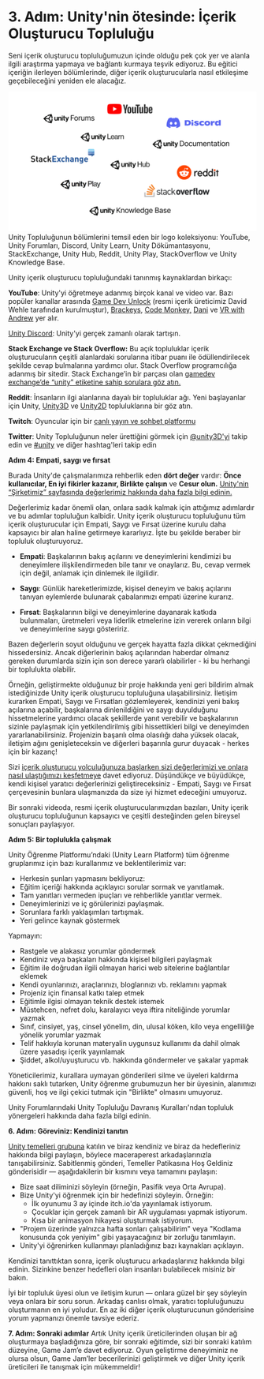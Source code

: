 # 3. Adım: Unity'nin ötesinde: İçerik Oluşturucu Topluluğu

Seni içerik oluşturucu topluluğumuzun içinde olduğu pek çok yer ve alanla ilgili araştırma yapmaya ve bağlantı kurmaya teşvik ediyoruz. Bu eğitici içeriğin ilerleyen bölümlerinde, diğer içerik oluşturucularla nasıl etkileşime geçebileceğini yeniden ele alacağız.

![figures](https://raw.githubusercontent.com/Kodluyoruz/taskforce/main/unity-essentials/content-creator/figures/Infographic_3.2.4_v2.png)
Unity Topluluğunun bölümlerini temsil eden bir logo koleksiyonu: YouTube, Unity Forumları, Discord, Unity Learn, Unity Dökümantasyonu, StackExchange, Unity Hub, Reddit, Unity Play, StackOverflow ve Unity Knowledge Base.

Unity içerik oluşturucu topluluğundaki tanınmış kaynaklardan birkaçı:


**YouTube**: Unity'yi öğretmeye adanmış birçok kanal ve video var. Bazı popüler kanallar arasında [Game Dev Unlock](https://www.youtube.com/channel/UCKP-9R75QFQX-5Au3HyfjzA) (resmi içerik üreticimiz David Wehle tarafından kurulmuştur), [Brackeys](https://www.youtube.com/user/Brackeys), [Code Monkey,](https://www.youtube.com/channel/UCFK6NCbuCIVzA6Yj1G_ZqCg) [Dani](https://www.youtube.com/channel/UCIabPXjvT5BVTxRDPCBBOOQ) ve [VR with Andrew](https://www.youtube.com/channel/UCG8bDPqp3jykCGbx-CiL7VQ) yer alır.

[Unity Discord](https://discord.com/invite/unity): Unity'yi gerçek zamanlı olarak tartışın.

**Stack Exchange ve Stack Overflow:** Bu açık topluluklar içerik oluşturucuların çeşitli alanlardaki sorularına itibar puanı ile ödüllendirilecek şekilde cevap bulmalarına yardımcı olur. Stack Overflow programcılığa adanmış bir sitedir. Stack Exchange’in bir parçası olan [gamedev exchange’de “unity” etiketine sahip sorulara göz atın.](https://gamedev.stackexchange.com/questions/tagged/unity)

**Reddit**: İnsanların ilgi alanlarına dayalı bir topluluklar ağı. Yeni başlayanlar için Unity, [Unity3D](https://www.reddit.com/r/unity3D/) ve [Unity2D](https://www.reddit.com/r/unity2D/) topluluklarına bir göz atın.

**Twitch**: Oyuncular için bir [canlı yayın ve sohbet platformu](https://www.twitch.tv/)

**Twitter**: Unity Topluluğunun neler ürettiğini görmek için [@unity3D'yi](https://twitter.com/unity3d) takip edin ve [#unity](https://twitter.com/search?q=%23unity) ve diğer hashtag'leri takip edin

**Adım 4: Empati, saygı ve fırsat**

Burada Unity'de çalışmalarımıza rehberlik eden **dört değer** vardır: **Önce kullanıcılar, En iyi fikirler kazanır, Birlikte çalışın** ve **Cesur olun.** [Unity'nin “Şirketimiz” sayfasında değerlerimiz hakkında daha fazla bilgi edinin.](https://unity.com/our-company)

Değerlerimiz kadar önemli olan, onlara sadık kalmak için attığımız adımlardır ve bu adımlar topluluğun kalbidir. Unity içerik oluşturucu topluluğunu tüm içerik oluşturucular için Empati, Saygı ve Fırsat üzerine kurulu daha kapsayıcı bir alan haline getirmeye kararlıyız. İşte bu şekilde beraber bir topluluk oluşturuyoruz.

- **Empati**: Başkalarının bakış açılarını ve deneyimlerini kendimizi bu deneyimlere ilişkilendirmeden bile tanır ve onaylarız. Bu, cevap vermek için değil, anlamak için dinlemek ile ilgilidir.

- **Saygı**: Günlük hareketlerimizde, kişisel deneyim ve bakış açılarını tanıyan eylemlerde bulunarak çabalarımızı empati üzerine kurarız.

- **Fırsat**: Başkalarının bilgi ve deneyimlerine dayanarak katkıda bulunmaları, üretmeleri veya liderlik etmelerine izin vererek onların bilgi ve deneyimlerine saygı gösteririz.

Bazen değerlerin soyut olduğunu ve gerçek hayatta fazla dikkat çekmediğini hissedersiniz. Ancak diğerlerinin bakış açılarından haberdar olmanız gereken durumlarda sizin için son derece yararlı olabilirler - ki bu herhangi bir toplulukta olabilir.

Örneğin, geliştirmekte olduğunuz bir proje hakkında yeni geri bildirim almak istediğinizde Unity içerik oluşturucu topluluğuna ulaşabilirsiniz. İletişim kurarken Empati, Saygı ve Fırsatları gözlemleyerek, kendinizi yeni bakış açılarına açabilir, başkalarına dinlenildiğini ve saygı duyulduğunu hissetmelerine yardımcı olacak şekillerde yanıt verebilir ve başkalarının sizinle paylaşmak için yetkilendirilmiş gibi hissettikleri bilgi ve deneyimden yararlanabilirsiniz. Projenizin başarılı olma olasılığı daha yüksek olacak, iletişim ağını genişleteceksin ve diğerleri başarınla gurur duyacak - herkes için bir kazanç!

Sizi [içerik oluşturucu yolculuğunuza başlarken sizi değerlerimizi ve onlara nasıl ulaştığımızı keşfetmeye](https://unity.com/our-company) davet ediyoruz. Düşündükçe ve büyüdükçe, kendi kişisel yaratıcı değerlerinizi geliştireceksiniz - Empati, Saygı ve Fırsat çerçevesinin bunlara ulaşmanızda da size iyi hizmet edeceğini umuyoruz.

Bir sonraki videoda, resmi içerik oluşturucularımızdan bazıları, Unity içerik oluşturucu topluluğunun kapsayıcı ve çeşitli desteğinden gelen bireysel sonuçları paylaşıyor.

**Adım 5: Bir toplulukla çalışmak**

Unity Öğrenme Platformu’ndaki (Unity Learn Platform) tüm öğrenme gruplarımız için bazı kurallarımız ve beklentilerimiz var:

- Herkesin şunları yapmasını bekliyoruz:
- Eğitim içeriği hakkında açıklayıcı sorular sormak ve yanıtlamak.
- Tam yanıtları vermeden ipuçları ve rehberlikle yanıtlar vermek.
- Deneyimlerinizi ve iç görülerinizi paylaşmak.
- Sorunlara farklı yaklaşımları tartışmak.
- Yeri gelince kaynak göstermek

Yapmayın:

- Rastgele ve alakasız yorumlar göndermek
- Kendiniz veya başkaları hakkında kişisel bilgileri paylaşmak
- Eğitim ile doğrudan ilgili olmayan harici web sitelerine bağlantılar eklemek
- Kendi oyunlarınızı, araçlarınızı, bloglarınızı vb. reklamını yapmak
- Projeniz için finansal katkı talep etmek
- Eğitimle ilgisi olmayan teknik destek istemek
- Müstehcen, nefret dolu, karalayıcı veya iftira niteliğinde yorumlar yazmak
- Sınıf, cinsiyet, yaş, cinsel yönelim, din, ulusal köken, kilo veya engelliliğe yönelik yorumlar yazmak
- Telif hakkıyla korunan materyalin uygunsuz kullanımı da dahil olmak üzere yasadışı içerik yayınlamak
- Şiddet, alkol/uyuşturucu vb. hakkında göndermeler ve şakalar yapmak

Yöneticilerimiz, kurallara uymayan gönderileri silme ve üyeleri kaldırma hakkını saklı tutarken, Unity öğrenme grubumuzun her bir üyesinin, alanımızı güvenli, hoş ve ilgi çekici tutmak için "Birlikte" olmasını umuyoruz.

Unity Forumlarındaki Unity Topluluğu Davranış Kuralları'ndan topluluk yönergeleri hakkında daha fazla bilgi edinin.

**6. Adım: Göreviniz: Kendinizi tanıtın**

[Unity temelleri grubuna](https://learn.unity.com/g/unity-essentials?tab=discussion) katılın ve biraz kendiniz ve biraz da hedefleriniz hakkında bilgi paylaşın, böylece maceraperest arkadaşlarınızla tanışabilirsiniz. Sabitlenmiş gönderi, Temeller Patikasına Hoş Geldiniz gönderisidir — aşağıdakilerin bir kısmını veya tamamını paylaşın:
- Bize saat diliminizi söyleyin (örneğin, Pasifik veya Orta Avrupa).
- Bize Unity'yi öğrenmek için bir hedefinizi söyleyin. Örneğin:
    - İlk oyunumu 3 ay içinde itch.io'da yayınlamak istiyorum.
    - Çocuklar için gerçek zamanlı bir AR uygulaması yapmak istiyorum.
    - Kısa bir animasyon hikayesi oluşturmak istiyorum.
- "Projem üzerinde yalnızca hafta sonları çalışabilirim" veya "Kodlama konusunda çok yeniyim" gibi yaşayacağınız bir zorluğu tanımlayın.
- Unity'yi öğrenirken kullanmayı planladığınız bazı kaynakları açıklayın.


Kendinizi tanıttıktan sonra, içerik oluşturucu arkadaşlarınız hakkında bilgi edinin. Sizinkine benzer hedefleri olan insanları bulabilecek misiniz bir bakın.

İyi bir topluluk üyesi olun ve iletişim kurun — onlara güzel bir şey söyleyin veya onlara bir soru sorun. Arkadaş canlısı olmak, yaratıcı topluluğunuzu oluşturmanın en iyi yoludur. En az iki diğer içerik oluşturucunun gönderisine yorum yapmanızı önemle tavsiye ederiz.

**7. Adım: Sonraki adımlar**
Artık Unity içerik üreticilerinden oluşan bir ağ oluşturmaya başladığınıza göre, bir sonraki eğitimde, sizi bir sonraki katılım düzeyine, Game Jam’e davet ediyoruz. Oyun geliştirme deneyiminiz ne olursa olsun, Game Jam’ler becerilerinizi geliştirmek ve diğer Unity içerik üreticileri ile tanışmak için mükemmeldir!
